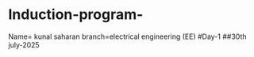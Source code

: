 # Induction-program-
Name= kunal saharan branch=electrical engineering (EE)
#Day-1
##30th july-2025
